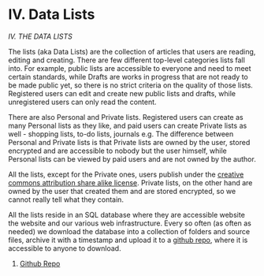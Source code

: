 # IV. Data Lists
_IV. THE DATA LISTS_

The lists (aka Data Lists) are the collection of articles that users are reading, editing and creating. There are few different top-level categories lists fall into. For example, public lists are accessible to everyone and need to meet certain standards, while Drafts are works in progress that are not ready to be made public yet, so there is no strict criteria on the quality of those lists. Registered users can edit and create new public lists and drafts, while unregistered users can only read the content.

There are also Personal and Private lists. Registered users can create as many Personal lists as they like, and paid users can create Private lists as well - shopping lists, to-do lists, journals e.g. The difference between Personal and Private lists is that Private lists are owned by the user, stored encrypted and are accessible to nobody but the user himself, while Personal lists can be viewed by paid users and are not owned by the author.

All the lists, except for the Private ones, users publish under the [creative commons attribution share alike license](https://creativecommons.org/licenses/by-sa/4.0/). Private lists, on the other hand are owned by the user that created them and are stored encrypted, so we cannot really tell what they contain.

All the lists reside in an SQL database where they are accessible website the website and our various web infrastructure. Every so often (as often as needed) we download the database into a collection of folders and source files, archive it with a timestamp and upload it to a [github repo](https://github.com/viktorchernev/DataLists), where it is accessible to anyone to download.

1. [Github Repo](https://github.com/viktorchernev/DataLists)